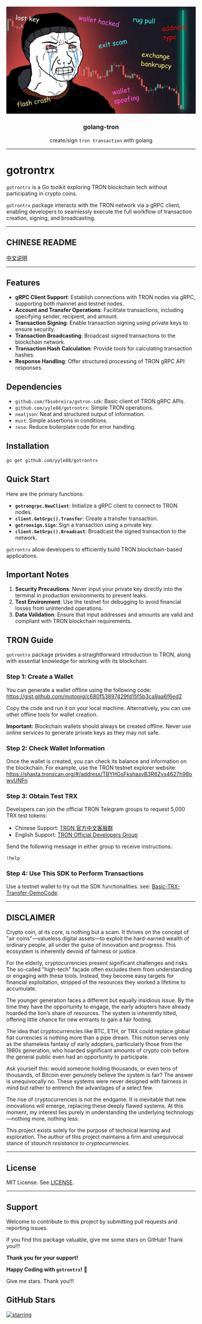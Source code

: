 <p align="center">
  <img 
    alt="wojack-cartoon logo" 
    src="assets/wojack-cartoon.jpeg" 
    style="max-height: 500px; width: auto; max-width: 100%;" 
  />
</p>
<h3 align="center">golang-tron</h3>
<p align="center">create/sign <code>tron transaction</code> with golang</p>

---

# gotrontrx

`gotrontrx` is a Go toolkit exploring TRON blockchain tech without participating in crypto coins.

`gotrontrx` package interacts with the TRON network via a gRPC client, enabling developers to seamlessly execute the full workflow of transaction creation, signing, and broadcasting.

---

## CHINESE README

[中文说明](README.zh.md)

---

## Features

- **gRPC Client Support**: Establish connections with TRON nodes via gRPC, supporting both mainnet and testnet nodes.
- **Account and Transfer Operations**: Facilitate transactions, including specifying sender, recipient, and amount.
- **Transaction Signing**: Enable transaction signing using private keys to ensure security.
- **Transaction Broadcasting**: Broadcast signed transactions to the blockchain network.
- **Transaction Hash Calculation**: Provide tools for calculating transaction hashes.
- **Response Handling**: Offer structured processing of TRON gRPC API responses.

## Dependencies

- `github.com/fbsobreira/gotron-sdk`: Basic client of TRON gRPC APIs.
- `github.com/yyle88/gotrontrx`: Simple TRON operations.
- `neatjson`: Neat and structured output of information.
- `must`: Simple assertions in conditions.
- `rese`: Reduce boilerplate code for error handling.

## Installation

```bash
go get github.com/yyle88/gotrontrx
```

## Quick Start

Here are the primary functions:

- **`gotrongrpc.NewClient`**: Initialize a gRPC client to connect to TRON nodes.
- **`client.GetGrpc().Transfer`**: Create a transfer transaction.
- **`gotronsign.Sign`**: Sign a transaction using a private key.
- **`client.GetGrpc().Broadcast`**: Broadcast the signed transaction to the network.

`gotrontrx` allow developers to efficiently build TRON blockchain-based applications.

## Important Notes

1. **Security Precautions**: Never input your private key directly into the terminal in production environments to prevent leaks.
2. **Test Environment**: Use the testnet for debugging to avoid financial losses from unintended operations.
3. **Data Validation**: Ensure that input addresses and amounts are valid and compliant with TRON blockchain requirements.

## TRON Guide

`gotrontrx` package provides a straightforward introduction to TRON, along with essential knowledge for working with its blockchain.

### Step 1: Create a Wallet

You can generate a wallet offline using the following code:  
https://gist.github.com/motopig/c680f53897429fd15f5b3ca9aa6f6ed2

Copy the code and run it on your local machine. Alternatively, you can use other offline tools for wallet creation.

**Important:** Blockchain wallets should always be created offline. Never use online services to generate private keys as they may not safe.

### Step 2: Check Wallet Information

Once the wallet is created, you can check its balance and information on the blockchain. For example, use the TRON testnet explorer website:  
https://shasta.tronscan.org/#/address/TBYHGsFkshasvB3R6Zys4627h98owvUNFn

### Step 3: Obtain Test TRX

Developers can join the official TRON Telegram groups to request 5,000 TRX test tokens:
- Chinese Support: [TRON 官方中文客服群](https://t.me/TronOfficialTechSupport)
- English Support: [TRON Official Developers Group](https://t.me/TronOfficialDevelopersGroupEn)

Send the following message in either group to receive instructions:
```
!help
```

### Step 4: Use This SDK to Perform Transactions

Use a testnet wallet to try out the SDK functionalities. see: [Basic-TRX-Transfer-DemoCode](internal/demos/sendtrx/main.go).

---

## DISCLAIMER

Crypto coin, at its core, is nothing but a scam. It thrives on the concept of "air coins"—valueless digital assets—to exploit the hard-earned wealth of ordinary people, all under the guise of innovation and progress. This ecosystem is inherently devoid of fairness or justice.

For the elderly, cryptocurrencies present significant challenges and risks. The so-called "high-tech" façade often excludes them from understanding or engaging with these tools. Instead, they become easy targets for financial exploitation, stripped of the resources they worked a lifetime to accumulate.

The younger generation faces a different but equally insidious issue. By the time they have the opportunity to engage, the early adopters have already hoarded the lion’s share of resources. The system is inherently tilted, offering little chance for new entrants to gain a fair footing.

The idea that cryptocurrencies like BTC, ETH, or TRX could replace global fiat currencies is nothing more than a pipe dream. This notion serves only as the shameless fantasy of early adopters, particularly those from the 1980s generation, who hoarded significant amounts of crypto coin before the general public even had an opportunity to participate.

Ask yourself this: would someone holding thousands, or even tens of thousands, of Bitcoin ever genuinely believe the system is fair? The answer is unequivocally no. These systems were never designed with fairness in mind but rather to entrench the advantages of a select few.

The rise of cryptocurrencies is not the endgame. It is inevitable that new innovations will emerge, replacing these deeply flawed systems. At this moment, my interest lies purely in understanding the underlying technology—nothing more, nothing less.

This project exists solely for the purpose of technical learning and exploration. The author of this project maintains a firm and unequivocal stance of *staunch resistance to cryptocurrencies*.

--- 

## License

MIT License. See [LICENSE](LICENSE).

---

## Support

Welcome to contribute to this project by submitting pull requests and reporting issues.

If you find this package valuable, give me some stars on GitHub! Thank you!!!

**Thank you for your support!**

**Happy Coding with `gotrontrx`!** 🎉

Give me stars. Thank you!!!

## GitHub Stars

[![starring](https://starchart.cc/yyle88/gotrontrx.svg?variant=adaptive)](https://starchart.cc/yyle88/gotrontrx)
